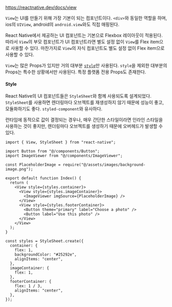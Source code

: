 https://reactnative.dev/docs/view

`View`는 UI를 만들기 위해 가장 기본이 되는 컴포넌트이다. `<div>`와 동일한 역할을 하며, ios의 `UIView`, android의 `android.view`와도 직접 매핑된다.

React Native에서 제공하는 UI 컴포넌트는 기본으로 Flexbox 레이아웃이 적용된다. 따라서 `View`의 부모 컴포넌트가 UI 컴포넌트라면 별도 설정 없이 `View`를 Flex item으로 사용할 수 있다. 마찬가지로 `View`의 자식 컴포넌트도 별도 설정 없이 Flex item으로 사용할 수 있다.

`View`는 많은 Props가 있지만 거의 대부분 [`style`](https://reactnative.dev/docs/view-style-props)만 사용된다. `style`을 제외한 대부분의 Props는 특수한 상황에서만 사용된다. 특정 플랫폼 전용 Props도 존재한다.

#### Style
React Native의 UI 컴포넌트들은 `StyleSheet`와 함께 사용되도록 설계되었다. `StyleSheet`를 사용하면 렌더링마다 오브젝트를 재생성하지 않기 때문에 성능이 좋고, 모듈화하기도 좋다. `styled-component`와 유사하다.

런타임에 동적으로 값이 결정되는 경우나, 매우 간단한 스타일이라면 인라인 스타일을 사용하는 것이 좋지만, 렌더링마다 오브젝트를 생성하기 때문에 오버헤드가 발생할 수 있다.

```tsx
import { View, StyleSheet } from "react-native";

import Button from "@/components/Button";
import ImageViewer from "@/components/ImageViewer";

const PlaceholderImage = require("@/assets/images/background-image.png");

export default function Index() {
  return (
    <View style={styles.container}>
      <View style={styles.imageContainer}>
        <ImageViewer imgSource={PlaceholderImage} />
      </View>
      <View style={styles.footerContainer}>
        <Button theme="primary" label="Choose a photo" />
        <Button label="Use this photo" />
      </View>
    </View>
  );
}

const styles = StyleSheet.create({
  container: {
    flex: 1,
    backgroundColor: "#25292e",
    alignItems: "center",
  },
  imageContainer: {
    flex: 1,
  },
  footerContainer: {
    flex: 1 / 3,
    alignItems: "center",
  },
});
```
